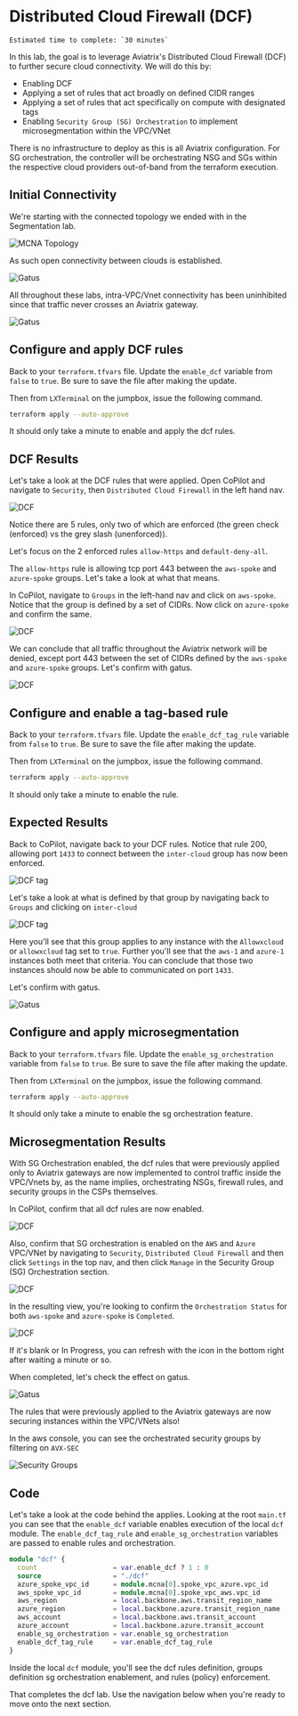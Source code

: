 # Distributed Cloud Firewall (DCF)

```{important}
Estimated time to complete: `30 minutes`
```

In this lab, the goal is to leverage Aviatrix's Distributed Cloud Firewall (DCF) to further secure cloud connectivity. We will do this by:

- Enabling DCF
- Applying a set of rules that act broadly on defined CIDR ranges
- Applying a set of rules that act specifically on compute with designated tags
- Enabling `Security Group (SG) Orchestration` to implement microsegmentation within the VPC/VNet

There is no infrastructure to deploy as this is all Aviatrix configuration. For SG orchestration, the controller will be orchestrating NSG and SGs within the respective cloud providers out-of-band from the terraform execution.

## Initial Connectivity

We're starting with the connected topology we ended with in the Segmentation lab.

![MCNA Topology](images/segmentation_topology.png)

As such open connectivity between clouds is established.

![Gatus](images/mcna_gatus_cloudx.png)

All throughout these labs, intra-VPC/Vnet connectivity has been uninhibited since that traffic never crosses an Aviatrix gateway.

![Gatus](images/dcf_intra_vpc.png)

## Configure and apply DCF rules

Back to your `terraform.tfvars` file. Update the `enable_dcf` variable from `false` to `true`. Be sure to save the file after making the update.

Then from `LXTerminal` on the jumpbox, issue the following command.

```bash
terraform apply --auto-approve
```

It should only take a minute to enable and apply the dcf rules.

## DCF Results

Let's take a look at the DCF rules that were applied. Open CoPilot and navigate to `Security`, then `Distributed Cloud Firewall` in the left hand nav.

![DCF](images/dcf_rules.png)

Notice there are 5 rules, only two of which are enforced (the green check (enforced) vs the grey slash (unenforced)).

Let's focus on the 2 enforced rules `allow-https` and `default-deny-all`.

The `allow-https` rule is allowing tcp port 443 between the `aws-spoke` and `azure-spoke` groups. Let's take a look at what that means.

In CoPilot, navigate to `Groups` in the left-hand nav and click on `aws-spoke`. Notice that the group is defined by a set of CIDRs. Now click on `azure-spoke` and confirm the same.

![DCF](images/dcf_groups.png)

We can conclude that all traffic throughout the Aviatrix network will be denied, except port 443 between the set of CIDRs defined by the `aws-spoke` and `azure-spoke` groups. Let's confirm with gatus.

![DCF](images/dcf_443.png)

## Configure and enable a tag-based rule

Back to your `terraform.tfvars` file. Update the `enable_dcf_tag_rule` variable from `false` to `true`. Be sure to save the file after making the update.

Then from `LXTerminal` on the jumpbox, issue the following command.

```bash
terraform apply --auto-approve
```

It should only take a minute to enable the rule.

## Expected Results

Back to CoPilot, navigate back to your DCF rules. Notice that rule 200, allowing port `1433` to connect between the `inter-cloud` group has now been enforced.

![DCF tag](images/dcf_tag_enable.png)

Let's take a look at what is defined by that group by navigating back to `Groups` and clicking on `inter-cloud`

![DCF tag](images/dcf_1433.png)

Here you'll see that this group applies to any instance with the `Allowxcloud` or `allowxcloud` tag set to `true`. Further you'll see that the `aws-1` and `azure-1` instances both meet that criteria. You can conclude that those two instances should now be able to communicated on port `1433`.

Let's confirm with gatus.

![Gatus](images/dcf_gatus_1433.png)

## Configure and apply microsegmentation

Back to your `terraform.tfvars` file. Update the `enable_sg_orchestration` variable from `false` to `true`. Be sure to save the file after making the update.

Then from `LXTerminal` on the jumpbox, issue the following command.

```bash
terraform apply --auto-approve
```

It should only take a minute to enable the sg orchestration feature.

## Microsegmentation Results

With SG Orchestration enabled, the dcf rules that were previously applied only to Aviatrix gateways are now implemented to control traffic inside the VPC/Vnets by, as the name implies, orchestrating NSGs, firewall rules, and security groups in the CSPs themselves.

In CoPilot, confirm that all dcf rules are now enabled.

![DCF](images/dcf_rules_applied.png)

Also, confirm that SG orchestration is enabled on the `AWS` and `Azure` VPC/VNet by navigating to `Security`, `Distributed Cloud Firewall` and then click `Settings` in the top nav, and then click `Manage` in the Security Group (SG) Orchestration section.

![DCF](images/dcf_sg_orch.png)

In the resulting view, you're looking to confirm the `Orchestration Status` for both `aws-spoke` and `azure-spoke` is `Completed`.

![DCF](images/dcf_sg_status.png)

If it's blank or In Progress, you can refresh with the icon in the bottom right after waiting a minute or so.

When completed, let's check the effect on gatus.

![Gatus](images/dcf_intra.png)

The rules that were previously applied to the Aviatrix gateways are now securing instances within the VPC/VNets also!

In the aws console, you can see the orchestrated security groups by filtering on `AVX-SEC`

![Security Groups](images/dcf_aws.png)

## Code

Let's take a look at the code behind the applies. Looking at the root `main.tf` you can see that the `enable_dcf` variable enables execution of the local `dcf` module. The `enable_dcf_tag_rule` and `enable_sg_orchestration` variables are passed to enable rules and orchestration.

```terraform
module "dcf" {
  count                   = var.enable_dcf ? 1 : 0
  source                  = "./dcf"
  azure_spoke_vpc_id      = module.mcna[0].spoke_vpc_azure.vpc_id
  aws_spoke_vpc_id        = module.mcna[0].spoke_vpc_aws.vpc_id
  aws_region              = local.backbone.aws.transit_region_name
  azure_region            = local.backbone.azure.transit_region_name
  aws_account             = local.backbone.aws.transit_account
  azure_account           = local.backbone.azure.transit_account
  enable_sg_orchestration = var.enable_sg_orchestration
  enable_dcf_tag_rule     = var.enable_dcf_tag_rule
}
```

Inside the local `dcf` module, you'll see the dcf rules definition, groups definition sg orchestration enablement, and rules (policy) enforcement.

That completes the dcf lab. Use the navigation below when you're ready to move onto the next section.
